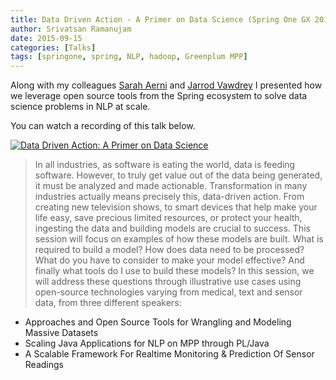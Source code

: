```yaml
---
title: Data Driven Action - A Primer on Data Science (Spring One GX 2015)
author: Srivatsan Ramanujam
date: 2015-09-15
categories: [Talks]
tags: [springone, spring, NLP, hadoop, Greenplum MPP]
---
```


Along with my colleagues [Sarah Aerni](https://www.linkedin.com/in/sarahaerni) and [Jarrod Vawdrey](https://www.linkedin.com/in/jvawdrey) I presented how we leverage open source tools from the Spring ecosystem to solve data science problems in NLP at scale.

You can watch a recording of this talk below.

[![Data Driven Action: A Primer on Data Science](https://raw.githubusercontent.com/vatsan/vatsan.github.io/master/assets/img/sample/data_driven_action_ds_primer_2015.jpg)](https://www.youtube.com/watch?v=BZLvKbtnCpw)

> In all industries, as software is eating the world, data is feeding software. However, to truly get value out of the data being generated, it must be analyzed and made actionable. Transformation in many industries actually means precisely this, data-driven action. From creating new television shows, to smart devices that help make your life easy, save precious limited resources, or protect your health, ingesting the data and building models are crucial to success.
This session will focus on examples of how these models are built. What is required to build a model? How does data need to be processed? What do you have to consider to make your model effective? And finally what tools do I use to build these models?
In this session, we will address these questions through illustrative use cases using open-source technologies varying from medical, text and sensor data, from three different speakers:
- Approaches and Open Source Tools for Wrangling and Modeling Massive Datasets
- Scaling Java Applications for NLP on MPP through PL/Java
- A Scalable Framework For Realtime Monitoring & Prediction Of Sensor Readings
